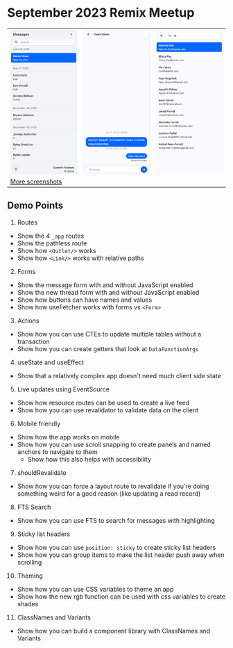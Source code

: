 # September 2023 Remix Meetup

<table>
  <tr>
    <td>
      <img src="https://github.com/Synvox/remix-chat-sse/blob/main/assets/mobile-3.png?raw=true" alt="Mobile Screenshot">
    </td>
    <td>
      <img src="https://github.com/Synvox/remix-chat-sse/blob/main/assets/mobile-1.png?raw=true" alt="Mobile Screenshot">
    </td>
    <td>
      <img src="https://github.com/Synvox/remix-chat-sse/blob/main/assets/mobile-2.png?raw=true" alt="Mobile Screenshot">
    </td>
  </tr>
  <tr>
    <td colspan="3">
      <a href="https://github.com/Synvox/remix-chat-sse/blob/main/assets">More screenshots</a>
    </td>
  </tr>
</table>

## Demo Points

1. Routes

- Show the 4 `_app` routes
- Show the pathless route
- Show how `<Outlet/>` works
- Show how `<Link/>` works with relative paths

2. Forms

- Show the message form with and without JavaScript enabled
- Show the new thread form with and without JavaScript enabled
- Show how buttons can have names and values
- Show how useFetcher works with forms vs `<Form>`

3. Actions

- Show how you can use CTEs to update multiple tables without a transaction
- Show how you can create getters that look at `DataFunctionArgs`

4. useState and useEffect

- Show that a relatively complex app doesn't need much client side state

5. Live updates using EventSource

- Show how resource routes can be used to create a live feed
- Show how you can use revalidator to validate data on the client

6. Mobile friendly

- Show how the app works on mobile
- Show how you can use scroll snapping to create panels and named anchors to navigate to them
  - Show how this also helps with accessibility

7. shouldRevalidate

- Show how you can force a layout route to revalidate if you're doing something weird for a good reason (like updating a read record)

8. FTS Search

- Show how you can use FTS to search for messages with highlighting

9. Sticky list headers

- Show how you can use `position: sticky` to create sticky list headers
- Show how you can group items to make the list header push away when scrolling

10. Theming

- Show how you can use CSS variables to theme an app
- Show how the new rgb function can be used with css variables to create shades

11. ClassNames and Variants

- Show how you can build a component library with ClassNames and Variants
